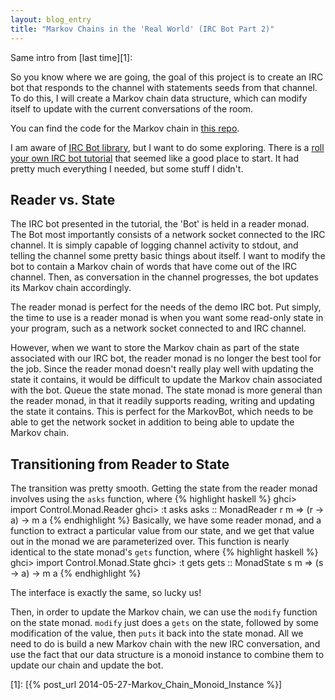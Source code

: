 ```yaml
---
layout: blog_entry
title: "Markov Chains in the 'Real World' (IRC Bot Part 2)"
---
```


Same intro from [last time][1]:

So you know where we are going, the goal of this project is to create an IRC
bot that responds to the channel with statements seeds from that channel.  To
do this, I will create a Markov chain data structure, which can modify itself
to update with the current conversations of the room.

You can find the code for the Markov chain in [this repo](https://github.com/mgaut72/MarkovChain).

I am aware of [IRC Bot library](http://hackage.haskell.org/package/ircbot-0.6.0),
but I want to do some exploring.
There is a [roll your own IRC bot tutorial](http://www.haskell.org/haskellwiki/Roll_your_own_IRC_bot)
that seemed like a good place to
start.  It had pretty much everything I needed, but some stuff I didn't.

## Reader vs. State
The IRC bot presented in the tutorial, the 'Bot' is
held in a reader monad.  The Bot most importantly consists of a
network socket connected to the IRC channel.  It is simply capable of logging
channel activity to stdout, and telling the channel some pretty basic things
about itself.  I want to modify the bot to contain a Markov chain of words that
have come out of the IRC channel. Then, as conversation in the channel
progresses, the bot updates its Markov chain accordingly.

The reader monad is perfect for the needs of the demo IRC bot. Put simply, the
time to use is a reader monad is when you want some read-only state in your
program, such as a network socket connected to and IRC channel.

However, when we want to store the Markov chain as part of the state associated
with our IRC bot, the reader monad is no longer the best tool for the job.
Since the reader monad doesn't really play well with updating the state it
contains, it would be difficult to update the Markov chain associated with the
bot.  Queue the state monad.  The state monad is more general than the reader
monad, in that it readily supports reading, writing and updating the state
it contains.  This is perfect for the MarkovBot, which needs to be able to get
the network socket in addition to being able to update the Markov chain.

## Transitioning from Reader to State
The transition was pretty smooth. Getting the state from the reader monad
involves using the `asks` function, where
{% highlight haskell %}
ghci> import Control.Monad.Reader
ghci> :t asks
asks :: MonadReader r m => (r -> a) -> m a
{% endhighlight %}
Basically, we have some reader monad, and a function to extract a particular
value from our state, and we get that value out in the monad we are
parameterized over.
This function is nearly identical to the state monad's `gets` function, where
{% highlight haskell %}
ghci> import Control.Monad.State
ghci> :t gets
gets :: MonadState s m => (s -> a) -> m a
{% endhighlight %}

The interface is exactly the same, so lucky us!

Then, in order to update the Markov chain, we can use the `modify` function on
the state monad. `modify` just does a `gets` on the state, followed by some
modification of the value, then `puts` it back into the state monad.
All we need to do is build a new Markov chain with the new
IRC conversation, and use the fact that our data structure is a monoid instance
to combine them to update our chain and update the bot.

[1]: [{% post_url 2014-05-27-Markov_Chain_Monoid_Instance %}]
